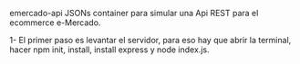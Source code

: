emercado-api
JSONs container para simular una Api REST para el ecommerce e-Mercado.

1- El primer paso es levantar el servidor, para eso hay que abrir la terminal, hacer npm init, install, install express y node index.js.


